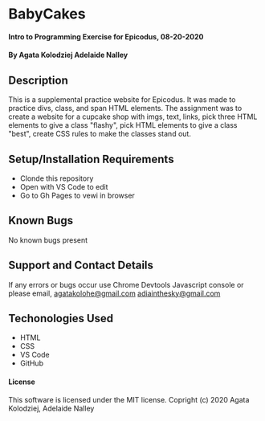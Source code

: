 # BabyCakes

#### Intro to Programming Exercise for Epicodus, 08-20-2020

#### By Agata Kolodziej Adelaide Nalley

## Description

This is a supplemental practice website for Epicodus. It was made to practice divs, class, and span HTML elements. The assignment was to create a website for a cupcake shop with imgs, text, links, pick three HTML elements to give a class "flashy", pick HTML elements to give a class "best", create CSS rules to make the classes stand out. 

## Setup/Installation Requirements

* Clonde this repository
* Open with VS Code to edit
* Go to Gh Pages to vewi in browser

## Known Bugs

No known bugs present

## Support and Contact Details

If any errors or bugs occur use Chrome Devtools Javascript console or please email, agatakolohe@gmail.com adiainthesky@gmail.com

## Techonologies Used

* HTML
* CSS
* VS Code
* GitHub

#### License
This software is licensed under the MIT license.
Copright (c) 2020 Agata Kolodziej, Adelaide Nalley 